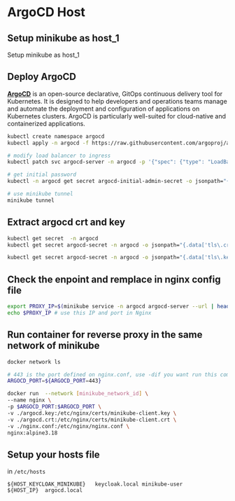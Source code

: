 # ArgoCD Host
## Setup minikube as host_1
Setup minikube as host_1
## Deploy ArgoCD
**[ArgoCD](https://argo-cd.readthedocs.io/en/stable/getting_started/)** is an open-source declarative, GitOps continuous delivery tool for Kubernetes. It is designed to help developers and operations teams manage and automate the deployment and configuration of applications on Kubernetes clusters. ArgoCD is particularly well-suited for cloud-native and containerized applications.

```bash
kubectl create namespace argocd
kubectl apply -n argocd -f https://raw.githubusercontent.com/argoproj/argo-cd/stable/manifests/install.yaml

# modify load balancer to ingress
kubectl patch svc argocd-server -n argocd -p '{"spec": {"type": "LoadBalancer"}}'

# get initial password
kubectl -n argocd get secret argocd-initial-admin-secret -o jsonpath="{.data.password}" | base64 -d; echo

# use minikube tunnel
minikube tunnel
```

## Extract argocd crt and key
```bash
kubectl get secret  -n argocd
kubectl get secret argocd-secret -n argocd -o jsonpath="{.data['tls\.crt']}" | base64 -d > argocd.crt

kubectl get secret argocd-secret -n argocd -o jsonpath="{.data['tls\.key']}" | base64 -d > argocd.key
```
## Check the enpoint and remplace in nginx config file
```bash
export PROXY_IP=$(minikube service -n argocd argocd-server --url | head -1)
echo $PROXY_IP # use this IP and port in Nginx
```
## Run container for reverse proxy in the same network of minikube
```bash
docker network ls

# 443 is the port defined on nginx.conf, use -dif you want run this command as background
ARGOCD_PORT=${ARGOCD_PORT=443}

docker run  --network [minikube_network_id] \
--name nginx \
-p $ARGOCD_PORT:$ARGOCD_PORT \
-v ./argocd.key:/etc/nginx/certs/minikube-client.key \
-v ./argocd.crt:/etc/nginx/certs/minikube-client.crt \
-v ./nginx.conf:/etc/nginx/nginx.conf \
nginx:alpine3.18
```
## Setup your hosts file

in `/etc/hosts`
```
${HOST_KEYCLOAK_MINIKUBE}   keycloak.local minikube-user
${HOST_IP}  argocd.local
```
